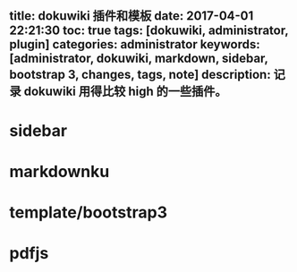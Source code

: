 title: dokuwiki 插件和模板
date: 2017-04-01 22:21:30
toc: true
tags: [dokuwiki, administrator, plugin]
categories: administrator
keywords: [administrator, dokuwiki, markdown, sidebar, bootstrap 3, changes, tags, note]
description: 记录 dokuwiki 用得比较 high 的一些插件。
---

# sidebar

# markdownku

# template/bootstrap3

# pdfjs
